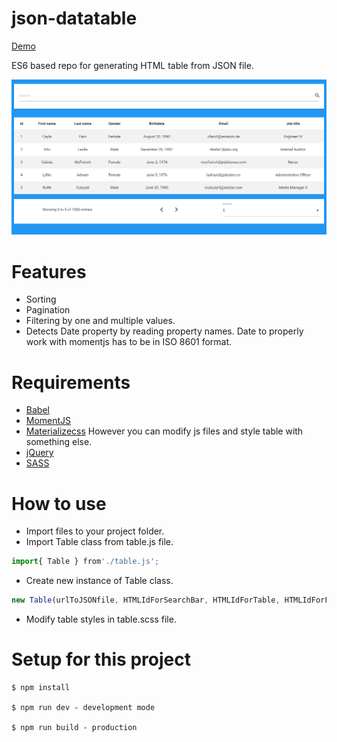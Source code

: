 # json-datatable

[Demo](https://snwolak.github.io/data-table/dist/)

ES6 based repo for generating HTML table from JSON file.

![Demo scree](./README/demo.png)

# Features

* Sorting
* Pagination
* Filtering by one and multiple values.
* Detects Date property by reading property names. Date to properly work with momentjs has to be in ISO 8601 format.


# Requirements
* [Babel](http://babeljs.io/)
* [MomentJS](http://momentjs.com/)
* [Materializecss](http://materializecss.com/) However you can modify js files and style table with something else.
* [jQuery](https://jquery.com/)
* [SASS](https://sass-lang.com/)

# How to use
    
* Import files to your project folder.
* Import Table class from table.js file.
     
```js
import{ Table } from'./table.js';
```

* Create new instance of Table class.
        
```js
new Table(urlToJSONfile, HTMLIdForSearchBar, HTMLIdForTable, HTMLIdForFooter).create();
```
* Modify table styles in table.scss file.
# Setup for this project

    $ npm install
 
    $ npm run dev - development mode
 
    $ npm run build - production
